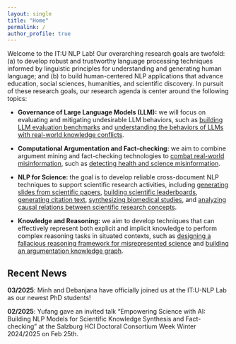 ```yaml
---
layout: single
title: "Home"
permalink: /
author_profile: true
---
```


Welcome to the IT:U NLP Lab! Our overarching research goals are twofold: (a) to develop robust and trustworthy language processing techniques informed by linguistic principles for understanding and generating human language; and (b) to build human-centered NLP applications that advance education, social sciences, humanities, and scientific discovery. In pursuit of these research goals, our research agenda is center around the following topics:

- **Governance of Large Language Models (LLM):** we will focus on evaluating and mitigating undesirable LLM behaviors, such as [building LLM evaluation benchmarks](https://arxiv.org/abs/2404.18923) and [understanding the behaviors of LLMs with real-world knowledge conflicts](https://arxiv.org/abs/2406.13805).

- **Computational Argumentation and Fact-checking:** we aim to combine argument mining and fact-checking technologies to [combat real-world misinformation](https://aclanthology.org/2022.emnlp-main.397/), such as [detecting health and science misinformation](https://aclanthology.org/2024.acl-long.240.pdf).

- **NLP for Science:** the goal is to develop reliable cross-document NLP techniques to support scientific research activities, including [generating slides from scientific papers](https://aclanthology.org/2021.naacl-main.111.pdf), [building scientific leaderboards](https://aclanthology.org/P19-1513.pdf), [generating citation text](https://aclanthology.org/2024.acl-long.265.pdf), [synthesizing biomedical studies](https://aclanthology.org/2024.acl-srw.42/), and [analyzing causal relations between scientific research concepts](https://aclanthology.org/2023.emnlp-main.142.pdf).

- **Knowledge and Reasoning:** we aim to develop techniques that can effectively represent both explicit and implicit knowledge to perform complex reasoning tasks in situated contexts, such as [designing a fallacious reasoning framework for misrepresented science](https://aclanthology.org/2024.acl-long.240.pdf) and [building an argumentation knowledge graph](https://ojs.aaai.org/index.php/AAAI/article/view/6231).

## Recent News

**03/2025**: Minh and Debanjana have officially joined us at the IT:U-NLP Lab as our newest PhD students!

**02/2025**: Yufang gave an invited talk “Empowering Science with AI: Building NLP Models for Scientific Knowledge Synthesis and Fact-checking” at the Salzburg HCI Doctoral Consortium Week Winter 2024/2025 on Feb 25th.
